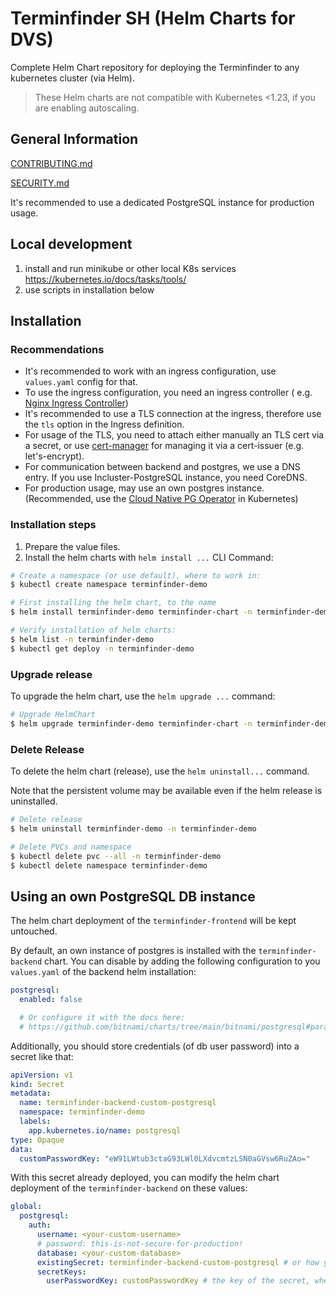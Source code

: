 # Terminfinder SH (Helm Charts for DVS)

Complete Helm Chart repository for deploying the Terminfinder to any kubernetes cluster (via Helm).

> These Helm charts are not compatible with Kubernetes <1.23, if you are enabling autoscaling.

## General Information

[CONTRIBUTING.md](./docs/CONTRIBUTING.md)

[SECURITY.md](./docs/SECURITY.md)

It's recommended to use a dedicated PostgreSQL instance for production usage.

## Local development

1. install and run minikube or other local K8s services https://kubernetes.io/docs/tasks/tools/
2. use scripts in installation below

## Installation

### Recommendations

* It's recommended to work with an ingress configuration, use `values.yaml` config for that.
* To use the ingress configuration, you need an ingress controller (
  e.g. [Nginx Ingress Controller](https://docs.nginx.com/nginx-ingress-controller/))
* It's recommended to use a TLS connection at the ingress, therefore use the `tls` option in the Ingress definition.
* For usage of the TLS, you need to attach either manually an TLS cert via a secret, or
  use [cert-manager](https://cert-manager.io) for managing it via a cert-issuer (e.g. let's-encrypt).
* For communication between backend and postgres, we use a DNS entry. If you use Incluster-PostgreSQL instance, you need
  CoreDNS.
* For production usage, may use an own postgres instance. (Recommended, use
  the [Cloud Native PG Operator](https://cloudnative-pg.io) in Kubernetes)

### Installation steps

1. Prepare the value files.
2. Install the helm charts with `helm install ...` CLI Command:

```bash
# Create a namespace (or use default), where to work in:
$ kubectl create namespace terminfinder-demo

# First installing the helm chart, to the name
$ helm install terminfinder-demo terminfinder-chart -n terminfinder-demo

# Verify installation of helm charts:
$ helm list -n terminfinder-demo
$ kubectl get deploy -n terminfinder-demo
```

### Upgrade release

To upgrade the helm chart, use the `helm upgrade ...` command:

```bash
# Upgrade HelmChart
$ helm upgrade terminfinder-demo terminfinder-chart -n terminfinder-demo
```

### Delete Release

To delete the helm chart (release), use the `helm uninstall...` command.

Note that the persistent volume may be available even if the helm release is uninstalled.

```bash
# Delete release
$ helm uninstall terminfinder-demo -n terminfinder-demo
```

```bash
# Delete PVCs and namespace
$ kubectl delete pvc --all -n terminfinder-demo
$ kubectl delete namespace terminfinder-demo
```

## Using an own PostgreSQL DB instance

The helm chart deployment of the `terminfinder-frontend` will be kept untouched.

By default, an own instance of postgres is installed with the `terminfinder-backend` chart. You can disable by adding
the following configuration to you `values.yaml` of the backend helm installation:

```yaml
postgresql:
  enabled: false

  # Or configure it with the docs here:
  # https://github.com/bitnami/charts/tree/main/bitnami/postgresql#parameters
```

Additionally, you should store credentials (of db user password) into a secret like that:

```yaml
apiVersion: v1
kind: Secret
metadata:
  name: terminfinder-backend-custom-postgresql
  namespace: terminfinder-demo
  labels:
    app.kubernetes.io/name: postgresql
type: Opaque
data:
  customPasswordKey: "eW91LWtub3ctaG93LWl0LXdvcmtzLSN0aGVsw6RuZAo="
```

With this secret already deployed, you can modify the helm chart deployment of the `terminfinder-backend` on these
values:

```yaml
global:
  postgresql:
    auth:
      username: <your-custom-username>
      # password: this-is-not-secure-for-production!
      database: <your-custom-database>
      existingSecret: terminfinder-backend-custom-postgresql # or how you secret is called
      secretKeys:
        userPasswordKey: customPasswordKey # the key of the secret, where the password is saved
```
